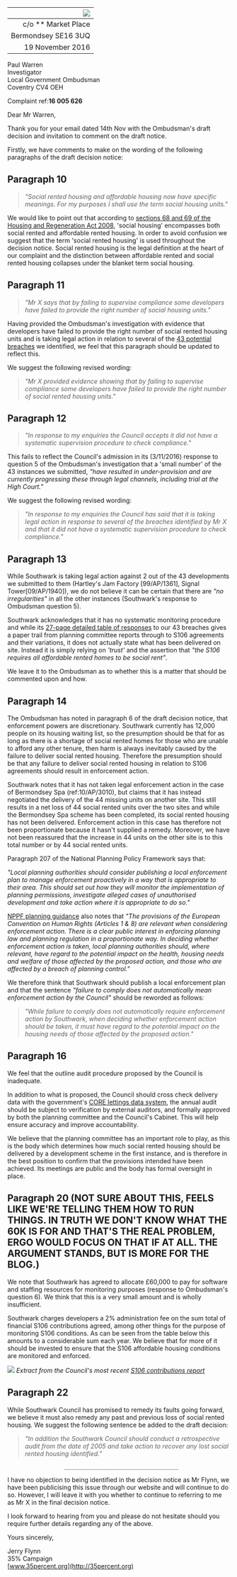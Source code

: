| ![](http://35percent.org/img/london-borough-of-southwark-street-sign3.png) |
|------------:|
| c/o ** Market Place |
| Bermondsey SE16 3UQ |
| 19 November 2016 |

Paul Warren  
Investigator  
Local Government Ombudsman  
Coventry CV4 OEH

Complaint ref:__16 005 626__  
  
  
Dear Mr Warren,

Thank you for your email dated 14th Nov with the Ombudsman's draft decision and invitation to comment on the draft notice.

Firstly, we have comments to make on the wording of the following paragraphs of the draft decision notice:

## Paragraph 10
>_"Social rented housing and affordable housing now have specific meanings. For my purposes I shall use the term social housing units."_

We would like to point out that according to [sections 68 and 69 of the Housing and Regeneration Act 2008](http://www.legislation.gov.uk/ukpga/2008/17/section/68), 'social housing' encompasses both social rented and affordable rented housing. In order to avoid confusion we suggest that the term 'social rented housing' is used throughout the decision notice. Social rented housing is the legal definition at the heart of our complaint and the distinction between affordable rented and social rented housing collapses under the blanket term social housing.

## Paragraph 11
>_"Mr X says that by failing to supervise compliance some developers have failed to provide the right number of social housing units."_

Having provided the Ombudsman's investigation with evidence that developers have failed to provide the right number of social rented housing units and is taking legal action in relation to several of the [43 potential breaches](http://35percent.org/redefining-social-rent/) we identified, we feel that this paragraph should be updated to reflect this.

We suggest the following revised wording: 

>_"Mr X provided evidence showing that by failing to supervise compliance some developers have failed to provide the right number of social rented housing units."_

## Paragraph 12
>_"In response to my enquiries the Council accepts it did not have a systematic supervision procedure to check compliance."_

This fails to reflect the Council's admission in its (3/11/2016) response to question 5 of the Ombudsman's investigation that a 'small number' of the 43 instances we submitted, _"have resulted in under-provision and are currently progressing these through legal channels, including trial at the High Court."_
 
We suggest the following revised wording:

>_"In response to my enquiries the Council has said that it is taking legal action in response to several of the breaches identified by Mr X and that it did not have a systematic supervision procedure to check compliance."_

## Paragraph 13
While Southwark is taking legal action against 2 out of the 43 developments we submitted to them (Hartley's Jam Factory [99/AP/1361], Signal Tower[09/AP/1940]), we do not believe it can be certain that there are _"no irregularities"_ in all the other instances (Southwark's response to Ombudsman question 5).

Southwark acknowledges that it has no systematic monitoring procedure and while its [27-page detailed table of responses](http://35percent.org/img/ComplaintResponse583183.pdf) to our 43 breaches gives a paper trail from planning committee reports through to S106 agreements and their variations, it does not actually state what has been delivered on site. Instead it is simply relying on _'trust'_ and the assertion that _"the S106 requires all affordable rented homes to be social rent"_.

We leave it to the Ombudsman as to whether this is a matter that should be commented upon and how.

## Paragraph 14
The Ombudsman has noted in paragraph 6 of the draft decision notice, that enforcement powers are discretionary. Southwark currently has 12,000 people on its housing waiting list, so the presumption should be that for as long as there is a shortage of social rented homes for those who are unable to afford any other tenure, then harm is always inevitably caused by the failure to deliver social rented housing. Therefore the presumption should be that any failure to deliver social rented housing in relation to S106 agreements should result in enforcement action.

Southwark notes that it has not taken legal enforcement action in the case of Bermondsey Spa (ref:10/AP/3010), but claims that it has instead negotiated the delivery of the 44 missing units on another site. This still results in a net loss of 44 social rented units over the two sites and while the Bermondsey Spa scheme has been completed, its social rented housing has not been delivered. Enforcement action in this case has therefore not been proportionate because it hasn't supplied a remedy. Moreover, we have not been reassured that the increase in 44 units on the other site is to this total number or by 44 social rented units.

Paragraph 207 of the National Planning Policy Framework says that:

_"Local planning authorities should consider publishing a local enforcement plan to manage enforcement proactively in a way that is appropriate to their area. This should set out how they will monitor the implementation of planning permissions, investigate alleged cases of unauthorised development and take action where it is appropriate to do so."_

[NPPF planning guidance](http://planningguidance.communities.gov.uk/blog/guidance/ensuring-effective-enforcement/planning-enforcement-overview/) also notes that _"The provisions of the European Convention on Human Rights (Articles 1 & 8) are relevant when considering enforcement action. There is a clear public interest in enforcing planning law and planning regulation in a proportionate way. In deciding whether enforcement action is taken, local planning authorities should, where relevant, have regard to the potential impact on the health, housing needs and welfare of those affected by the proposed action, and those who are affected by a breach of planning control."_

We therefore think that Southwark should publish a local enforcement plan and that the sentence _"failure to comply does not automatically mean enforcement action by the Council"_ should be reworded as follows:

>_"While failure to comply does not automatically require enforcement action by Southwark, when deciding whether enforcement action should be taken, it must have regard to the potential impact on the housing needs of those affected by the proposed action."_

## Paragraph 16
We feel that the outline audit procedure proposed by the Council is inadequate.

In addition to what is proposed, the Council should cross check delivery data with the government's [CORE lettings data system](https://core.communities.gov.uk/), the annual audit should be subject to verification by external auditors, and formally approved by both the planning committee and the Council's Cabinet. This will help ensure accuracy and improve accountability. 

We believe that the planning committee has an important role to play, as this is the body which determines how much social rented housing should be delivered by a development scheme in the first instance, and is therefore in the best position to confirm that the provisions intended have been achieved. Its meetings are public and the body has formal oversight in place.

## Paragraph 20 (NOT SURE ABOUT THIS, FEELS LIKE WE'RE TELLING THEM HOW TO RUN THINGS. IN TRUTH WE DON'T KNOW WHAT THE 60K IS FOR AND THAT'S THE REAL PROBLEM, ERGO WOULD FOCUS ON THAT IF AT ALL. THE ARGUMENT STANDS, BUT IS MORE FOR THE BLOG.)
We note that Southwark has agreed to allocate £60,000 to pay for software and staffing resources for monitoring purposes (response to Ombudsman's question 6). We think that this is a very small amount and is wholly insufficient.

Southwark charges developers a 2% administration fee on the sum total of financial S106 contributions agreed, among other things for the purpose of monitoring S106 conditions. As can be seen from the table below this amounts to a considerable sum each year. We believe that for more of it should be invested to ensure that the S106 affordable housing conditions are monitored and enforced.

![](http://35percent.org/img/s106table.png)
*Extract from the Council's most recent [S106 contributions report](http://www.southwark.gov.uk/download/downloads/id/13876/s106_annual_report_2012-14)*

## Paragraph 22
While Southwark Council has promised to remedy its faults going forward, we believe it must also remedy any past and previous loss of social rented housing. We suggest the following sentence be added to the draft decision:

>_"In addition the Southwark Council should conduct a retrospective audit from the date of 2005 and take action to recover any lost social rented housing identified."_  
  
                      ____________________________________
 
I have no objection to being identified in the decision notice as Mr Flynn, we have been publicising this issue through our website and will continue to do so. However, I will leave it with you whether to continue to referring to me as Mr X in the final decision notice.

I look forward to hearing from you and please do not hesitate should you 
require further details regarding any of the above.

Yours sincerely,

Jerry Flynn  
35% Campaign  
[www.35percent.org](http://35percent.org)

